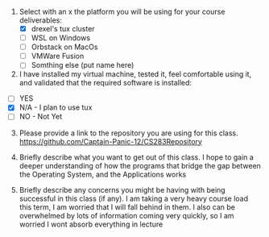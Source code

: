 1. Select with an x the platform you will be using for your course deliverables:
    - [x] drexel's tux cluster
    - [ ] WSL on Windows
    - [ ] Orbstack on MacOs
    - [ ] VMWare Fusion
    - [ ] Somthing else (put name here)

2.    I have installed my virtual machine, tested it, feel comfortable using it, and validated that the required software is installed:
   - [ ] YES
   - [x] N/A - I plan to use tux
   - [ ] NO - Not Yet

3.    Please provide a link to the repository you are using for this class.
    https://github.com/Captain-Panic-12/CS283Repository

4.    Briefly describe what you want to get out of this class.
     I hope to gain a deeper understanding of how the programs that bridge the gap between the Operating System, and the Applications works
    
5.    Briefly describe any concerns you might be having with being successful in this class (if any).
    I am taking a very heavy course load this term, I am worried that I will fall behind in them. I also can be overwhelmed by lots of information coming very quickly, so I am worried I wont absorb everything in lecture